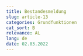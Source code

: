 ```yaml
---
title: Bestandesmeldung
slug: article-13
categories: Grundfunktionen
cat_sort: B
relevance: AL
lang: de
date: 02.03.2022
---
```

